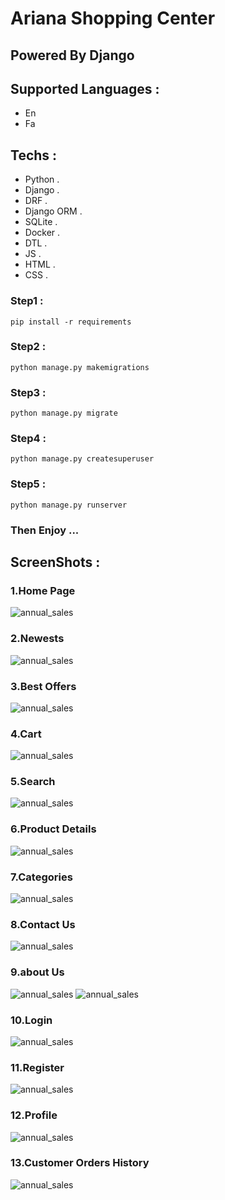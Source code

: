 # Ariana Shopping Center

## Powered By Django

## Supported Languages :

- En
- Fa

## Techs :

- Python .
- Django .
- DRF .
- Django ORM .
- SQLite .
- Docker .
- DTL .
- JS .
- HTML .
- CSS .

### Step1 :

```
pip install -r requirements 
```

### Step2 :

```
python manage.py makemigrations 
```

### Step3 :

```
python manage.py migrate
```

### Step4 :

```
python manage.py createsuperuser
```

### Step5 :

```
python manage.py runserver 
```

### Then Enjoy ...

## ScreenShots :

### 1.Home Page

![annual_sales](screenshots/home.png)

### 2.Newests

![annual_sales](screenshots/newests.png)

### 3.Best Offers

![annual_sales](screenshots/best_offers.png)

### 4.Cart

![annual_sales](screenshots/cart.png)

### 5.Search

![annual_sales](screenshots/search.png)

### 6.Product Details

![annual_sales](screenshots/product_details.png)

### 7.Categories

![annual_sales](screenshots/categories.png)

### 8.Contact Us

![annual_sales](screenshots/contact_us.png)

### 9.about Us

![annual_sales](screenshots/aboutus_1.png)
![annual_sales](screenshots/aboutus_2.png)

### 10.Login

![annual_sales](screenshots/login.png)

### 11.Register

![annual_sales](screenshots/register.png)

### 12.Profile

![annual_sales](screenshots/profile.png)

### 13.Customer Orders History

![annual_sales](screenshots/order_history.png)